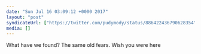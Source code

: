 ```yaml
---
date: "Sun Jul 16 03:09:12 +0000 2017"
layout: "post"
syndicateUrl: ["https://twitter.com/pudymody/status/886422436790628354"]
media: []
---
```

What have we found? The same old fears. Wish you were here